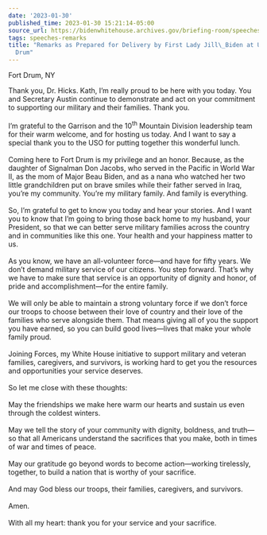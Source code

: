 ```yaml
---
date: '2023-01-30'
published_time: 2023-01-30 15:21:14-05:00
source_url: https://bidenwhitehouse.archives.gov/briefing-room/speeches-remarks/2023/01/30/remarks-as-prepared-for-delivery-by-first-lady-jill-biden-at-u-s-army-fort-drum/
tags: speeches-remarks
title: "Remarks as Prepared for Delivery by First Lady Jill\_Biden at U.S. Army Fort\_\
  Drum"
---
```

 
Fort Drum, NY

Thank you, Dr. Hicks. Kath, I’m really proud to be here with you today.
You and Secretary Austin continue to demonstrate and act on your
commitment to supporting our military and their families. Thank you.  
   
I’m grateful to the Garrison and the 10<sup>th</sup> Mountain Division
leadership team for their warm welcome, and for hosting us today. And I
want to say a special thank you to the USO for putting together this
wonderful lunch.  
   
Coming here to Fort Drum is my privilege and an honor. Because, as the
daughter of Signalman Don Jacobs, who served in the Pacific in World War
II, as the mom of Major Beau Biden, and as a nana who watched her two
little grandchildren put on brave smiles while their father served in
Iraq, you’re my community. You’re my military family. And family is
everything.  
   
So, I’m grateful to get to know you today and hear your stories. And I
want you to know that I’m going to bring those back home to my husband,
your President, so that we can better serve military families across the
country and in communities like this one. Your health and your happiness
matter to us.  
   
As you know, we have an all-volunteer force—and have for fifty years. We
don’t demand military service of our citizens. You step forward. That’s
why we have to make sure that service is an opportunity of dignity and
honor, of pride and accomplishment—for the entire family.  
   
We will only be able to maintain a strong voluntary force if we don’t
force our troops to choose between their love of country and their love
of the families who serve alongside them. That means giving all of you
the support you have earned, so you can build good lives—lives that make
your whole family proud.  
   
Joining Forces, my White House initiative to support military and
veteran families, caregivers, and survivors, is working hard to get you
the resources and opportunities your service deserves.  
   
So let me close with these thoughts:  
   
May the friendships we make here warm our hearts and sustain us even
through the coldest winters.  
   
May we tell the story of your community with dignity, boldness, and
truth—so that all Americans understand the sacrifices that you make,
both in times of war and times of peace.  
   
May our gratitude go beyond words to become action—working tirelessly,
together, to build a nation that is worthy of your sacrifice.  
   
And may God bless our troops, their families, caregivers, and
survivors.  
   
Amen.  
   
With all my heart: thank you for your service and your sacrifice.
